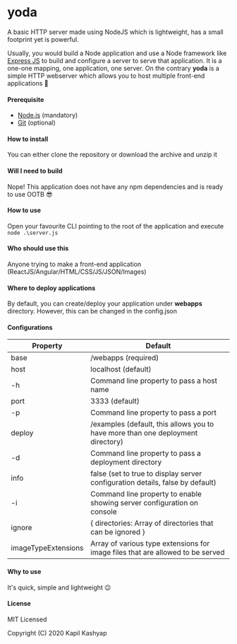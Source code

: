 # yoda
A basic HTTP server made using NodeJS which is lightweight, has a small footprint yet is powerful.

Usually, you would build a Node application and use a Node framework like [Express JS](https://github.com/expressjs/express) to build and configure a server to serve that application. It is a one-one mapping, one application, one server. On the contrary **yoda** is a simple HTTP webserver which allows you to host multiple front-end applications :slightly_smiling_face:

#### Prerequisite
* [Node.js](https://nodejs.org/en/download/) (mandatory)
* [Git](https://git-scm.com/downloads) (optional)

#### How to install
You can either clone the repository or download the archive and unzip it

#### Will I need to build
Nope! This application does not have any npm dependencies and is ready to use OOTB 😎

#### How to use
Open your favourite CLI pointing to the root of the application and execute
`node .\server.js`

#### Who should use this
Anyone trying to make a front-end application (ReactJS/Angular/HTML/CSS/JS/JSON/Images)

#### Where to deploy applications
By default, you can create/deploy your application under **webapps** directory. However, this can be changed in the config.json

#### Configurations
Property | Default
-------- | -------
base | /webapps (required)
host | localhost (default)
-h | Command line property to pass a host name
port | 3333 (default)
-p | Command line property to pass a port
deploy | /examples (default, this allows you to have more than one deployment directory)
-d | Command line property to pass a deployment directory
info | false (set to true to display server configuration details, false by default)
-i | Command line property to enable showing server configuration on console
ignore | { directories: Array of directories that can be ignored }
imageTypeExtensions | Array of various type extensions for image files that are allowed to be served

#### Why to use
It's quick, simple and lightweight :wink:

#### License
MIT Licensed

Copyright (C) 2020 Kapil Kashyap
